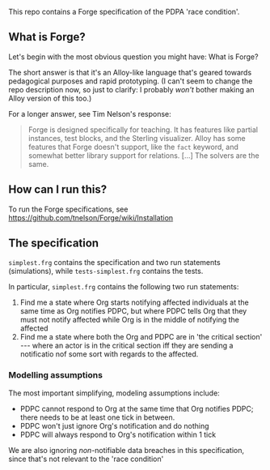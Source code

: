 This repo contains a Forge specification of the PDPA 'race condition'. 

## What is Forge?
Let's begin with the most obvious question you might have: What is Forge?

The short answer is that it's an Alloy-like language that's geared towards pedagogical purposes and rapid prototyping. (I can't seem to change the repo description now, so just to clarify: I probably *won't* bother making an Alloy version of this too.)

For a longer answer, see Tim Nelson's response:
> Forge is designed specifically for teaching. It has features like partial instances, test blocks, and the Sterling visualizer. Alloy has some features that Forge doesn't support, like the `fact` keyword, and somewhat better library support for relations. [...] The solvers are the same.

## How can I run this?

To run the Forge specifications, see https://github.com/tnelson/Forge/wiki/Installation

## The specification

`simplest.frg` contains the specification and two run statements (simulations), while `tests-simplest.frg` contains the tests.

In particular, `simplest.frg` contains the following two run statements:

1.  Find me a state where Org starts notifying affected individuals at the same time as Org notifies PDPC, but where PDPC tells Org that they must not notify affected while Org is in the middle of notifying the affected
2.  Find me a state where both the Org and PDPC are in 'the critical section' --- where an actor is in the critical section iff they are sending a notificatio nof some sort with regards to the affected.


### Modelling assumptions

The most important simplifying, modeling assumptions include:

* PDPC cannot respond to Org at the same time that Org notifies PDPC; there needs to be at least one tick in between.
* PDPC won't just ignore Org's notification and do nothing
* PDPC will always respond to Org's notification within 1 tick

We are also ignoring *non*-notifiable data breaches in this specification, since that's not relevant to the 'race condition'
